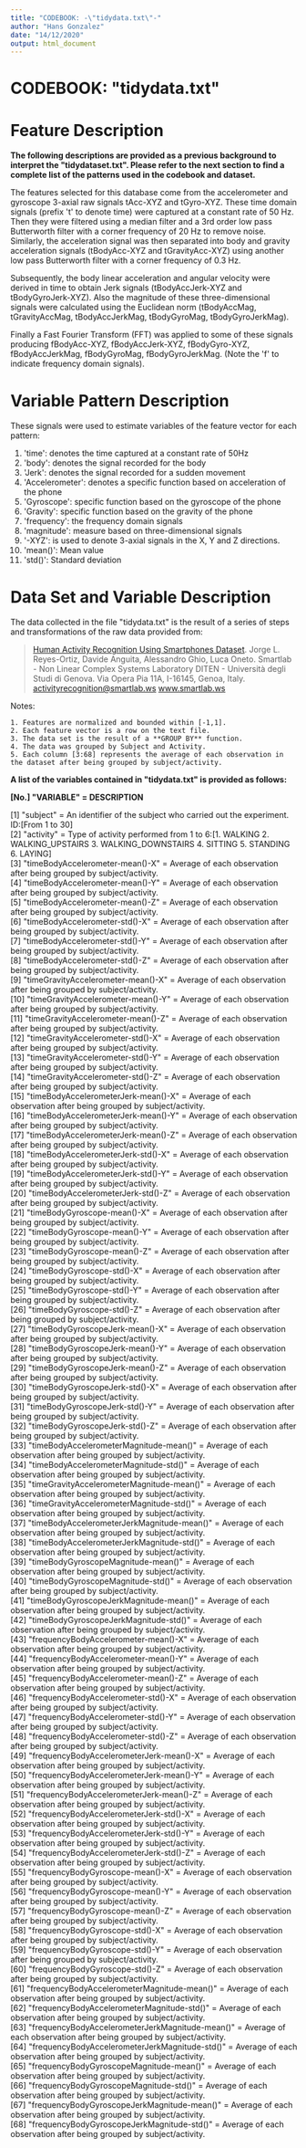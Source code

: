 ```yaml
---
title: "CODEBOOK: -\"tidydata.txt\"-"
author: "Hans Gonzalez"
date: "14/12/2020"
output: html_document
---
```

# CODEBOOK: "tidydata.txt"

Feature Description
====================

**The following descriptions are provided as a previous background to interpret the "tidydataset.txt". Please refer to the next section to find a complete list of the patterns used in the codebook and dataset.**

The features selected for this database come from the accelerometer and gyroscope 3-axial raw signals tAcc-XYZ and tGyro-XYZ. These time domain signals (prefix 't' to denote time) were captured at a constant rate of 50 Hz. Then they were filtered using a median filter and a 3rd order low pass Butterworth filter with a corner frequency of 20 Hz to remove noise. Similarly, the acceleration signal was then separated into body and gravity acceleration signals (tBodyAcc-XYZ and tGravityAcc-XYZ) using another low pass Butterworth filter with a corner frequency of 0.3 Hz. 

Subsequently, the body linear acceleration and angular velocity were derived in time to obtain Jerk signals (tBodyAccJerk-XYZ and tBodyGyroJerk-XYZ). Also the magnitude of these three-dimensional signals were calculated using the Euclidean norm (tBodyAccMag, tGravityAccMag, tBodyAccJerkMag, tBodyGyroMag, tBodyGyroJerkMag). 

Finally a Fast Fourier Transform (FFT) was applied to some of these signals producing fBodyAcc-XYZ, fBodyAccJerk-XYZ, fBodyGyro-XYZ, fBodyAccJerkMag, fBodyGyroMag, fBodyGyroJerkMag. (Note the 'f' to indicate frequency domain signals). 

Variable Pattern Description
============================

These signals were used to estimate variables of the feature vector for each pattern:

1) 'time': denotes the time captured at a constant rate of 50Hz
2) 'body': denotes the signal recorded for the body 
3) 'Jerk': denotes the signal recorded for a sudden movement
4) 'Accelerometer': denotes a specific function based on acceleration of the phone
5) 'Gyroscope': specific function based on the gyroscope of the phone
6) 'Gravity': specific function based on the gravity of the phone
7) 'frequency': the frequency domain signals
8) 'magnitude': measure based on three-dimensional signals
9) '-XYZ': is used to denote 3-axial signals in the X, Y and Z directions.
10) 'mean()': Mean value
11) 'std()': Standard deviation

Data Set and Variable Description
==================================
The data collected in the file "tidydata.txt" is the result of a series of steps and transformations of the raw data provided from:

>[Human Activity Recognition Using Smartphones Dataset](http://archive.ics.uci.edu/ml/datasets/Human+Activity+Recognition+Using+Smartphones).
        Jorge L. Reyes-Ortiz, Davide Anguita, Alessandro Ghio, Luca Oneto.
Smartlab - Non Linear Complex Systems Laboratory
DITEN - Università degli Studi di Genova.
Via Opera Pia 11A, I-16145, Genoa, Italy.
activityrecognition@smartlab.ws
www.smartlab.ws

Notes:

	1. Features are normalized and bounded within [-1,1].
	2. Each feature vector is a row on the text file.
	3. The data set is the result of a **GROUP BY** function.
	4. The data was grouped by Subject and Activity.
	5. Each column [3:68] represents the average of each observation in the dataset after being grouped by subject/activity. 


**A list of the variables contained in "tidydata.txt" is provided as follows:**

**[No.] "VARIABLE" = DESCRIPTION**

 [1] "subject" = An identifier of the subject who carried out the experiment. ID:[From 1 to 30]                                                   
 [2] "activity" = Type of activity performed from 1 to 6:[1. WALKING 2. WALKING_UPSTAIRS 3. WALKING_DOWNSTAIRS 4. SITTING 5. STANDING 6. LAYING]  
 [3] "timeBodyAccelerometer-mean()-X" = Average of each observation after being grouped by subject/activity.                                      
 [4] "timeBodyAccelerometer-mean()-Y" = Average of each observation after being grouped by subject/activity.                                      
 [5] "timeBodyAccelerometer-mean()-Z" = Average of each observation after being grouped by subject/activity.                                      
 [6] "timeBodyAccelerometer-std()-X"  = Average of each observation after being grouped by subject/activity.                                       
 [7] "timeBodyAccelerometer-std()-Y"  = Average of each observation after being grouped by subject/activity.                                      
 [8] "timeBodyAccelerometer-std()-Z"  = Average of each observation after being grouped by subject/activity.                                      
 [9] "timeGravityAccelerometer-mean()-X" = Average of each observation after being grouped by subject/activity.                                   
[10] "timeGravityAccelerometer-mean()-Y" = Average of each observation after being grouped by subject/activity.                                   
[11] "timeGravityAccelerometer-mean()-Z" = Average of each observation after being grouped by subject/activity.                                   
[12] "timeGravityAccelerometer-std()-X"  = Average of each observation after being grouped by subject/activity.                                   
[13] "timeGravityAccelerometer-std()-Y"  = Average of each observation after being grouped by subject/activity.                                   
[14] "timeGravityAccelerometer-std()-Z"  = Average of each observation after being grouped by subject/activity.                                   
[15] "timeBodyAccelerometerJerk-mean()-X" = Average of each observation after being grouped by subject/activity.                                  
[16] "timeBodyAccelerometerJerk-mean()-Y" = Average of each observation after being grouped by subject/activity.                                  
[17] "timeBodyAccelerometerJerk-mean()-Z" = Average of each observation after being grouped by subject/activity.                                  
[18] "timeBodyAccelerometerJerk-std()-X"  = Average of each observation after being grouped by subject/activity.                                  
[19] "timeBodyAccelerometerJerk-std()-Y"  = Average of each observation after being grouped by subject/activity.                                  
[20] "timeBodyAccelerometerJerk-std()-Z"  = Average of each observation after being grouped by subject/activity.                                  
[21] "timeBodyGyroscope-mean()-X" = Average of each observation after being grouped by subject/activity.                                          
[22] "timeBodyGyroscope-mean()-Y" = Average of each observation after being grouped by subject/activity.                                          
[23] "timeBodyGyroscope-mean()-Z" = Average of each observation after being grouped by subject/activity.                                          
[24] "timeBodyGyroscope-std()-X"  = Average of each observation after being grouped by subject/activity.                                          
[25] "timeBodyGyroscope-std()-Y"  = Average of each observation after being grouped by subject/activity.                                          
[26] "timeBodyGyroscope-std()-Z"  = Average of each observation after being grouped by subject/activity.                                          
[27] "timeBodyGyroscopeJerk-mean()-X" = Average of each observation after being grouped by subject/activity.                                       
[28] "timeBodyGyroscopeJerk-mean()-Y" = Average of each observation after being grouped by subject/activity.                                       
[29] "timeBodyGyroscopeJerk-mean()-Z" = Average of each observation after being grouped by subject/activity.                                       
[30] "timeBodyGyroscopeJerk-std()-X"  = Average of each observation after being grouped by subject/activity.                                       
[31] "timeBodyGyroscopeJerk-std()-Y"  = Average of each observation after being grouped by subject/activity.                                       
[32] "timeBodyGyroscopeJerk-std()-Z"  = Average of each observation after being grouped by subject/activity.                                       
[33] "timeBodyAccelerometerMagnitude-mean()" = Average of each observation after being grouped by subject/activity.                                
[34] "timeBodyAccelerometerMagnitude-std()"  = Average of each observation after being grouped by subject/activity.                                
[35] "timeGravityAccelerometerMagnitude-mean()" = Average of each observation after being grouped by subject/activity.                             
[36] "timeGravityAccelerometerMagnitude-std()"  = Average of each observation after being grouped by subject/activity.                             
[37] "timeBodyAccelerometerJerkMagnitude-mean()" = Average of each observation after being grouped by subject/activity.                            
[38] "timeBodyAccelerometerJerkMagnitude-std()"  = Average of each observation after being grouped by subject/activity.                            
[39] "timeBodyGyroscopeMagnitude-mean()" = Average of each observation after being grouped by subject/activity.                                    
[40] "timeBodyGyroscopeMagnitude-std()"  = Average of each observation after being grouped by subject/activity.                                    
[41] "timeBodyGyroscopeJerkMagnitude-mean()" = Average of each observation after being grouped by subject/activity.                                
[42] "timeBodyGyroscopeJerkMagnitude-std()"  = Average of each observation after being grouped by subject/activity.                                
[43] "frequencyBodyAccelerometer-mean()-X"   = Average of each observation after being grouped by subject/activity.                                
[44] "frequencyBodyAccelerometer-mean()-Y"   = Average of each observation after being grouped by subject/activity.                                
[45] "frequencyBodyAccelerometer-mean()-Z"   = Average of each observation after being grouped by subject/activity.                                
[46] "frequencyBodyAccelerometer-std()-X"    = Average of each observation after being grouped by subject/activity.                                
[47] "frequencyBodyAccelerometer-std()-Y"    = Average of each observation after being grouped by subject/activity.                                
[48] "frequencyBodyAccelerometer-std()-Z"    = Average of each observation after being grouped by subject/activity.                                
[49] "frequencyBodyAccelerometerJerk-mean()-X" = Average of each observation after being grouped by subject/activity.                              
[50] "frequencyBodyAccelerometerJerk-mean()-Y" = Average of each observation after being grouped by subject/activity.                              
[51] "frequencyBodyAccelerometerJerk-mean()-Z" = Average of each observation after being grouped by subject/activity.                              
[52] "frequencyBodyAccelerometerJerk-std()-X"  = Average of each observation after being grouped by subject/activity.                              
[53] "frequencyBodyAccelerometerJerk-std()-Y"  = Average of each observation after being grouped by subject/activity.                              
[54] "frequencyBodyAccelerometerJerk-std()-Z"  = Average of each observation after being grouped by subject/activity.                              
[55] "frequencyBodyGyroscope-mean()-X" = Average of each observation after being grouped by subject/activity.                                      
[56] "frequencyBodyGyroscope-mean()-Y" = Average of each observation after being grouped by subject/activity.                                      
[57] "frequencyBodyGyroscope-mean()-Z" = Average of each observation after being grouped by subject/activity.                                      
[58] "frequencyBodyGyroscope-std()-X"  = Average of each observation after being grouped by subject/activity.                                      
[59] "frequencyBodyGyroscope-std()-Y"  = Average of each observation after being grouped by subject/activity.                                      
[60] "frequencyBodyGyroscope-std()-Z"  = Average of each observation after being grouped by subject/activity.                                      
[61] "frequencyBodyAccelerometerMagnitude-mean()" = Average of each observation after being grouped by subject/activity.                           
[62] "frequencyBodyAccelerometerMagnitude-std()"  = Average of each observation after being grouped by subject/activity.                          
[63] "frequencyBodyAccelerometerJerkMagnitude-mean()" = Average of each observation after being grouped by subject/activity.                      
[64] "frequencyBodyAccelerometerJerkMagnitude-std()"  = Average of each observation after being grouped by subject/activity.                       
[65] "frequencyBodyGyroscopeMagnitude-mean()" = Average of each observation after being grouped by subject/activity.                               
[66] "frequencyBodyGyroscopeMagnitude-std()"  = Average of each observation after being grouped by subject/activity.                               
[67] "frequencyBodyGyroscopeJerkMagnitude-mean()" = Average of each observation after being grouped by subject/activity.                           
[68] "frequencyBodyGyroscopeJerkMagnitude-std()"  = Average of each observation after being grouped by subject/activity.                           